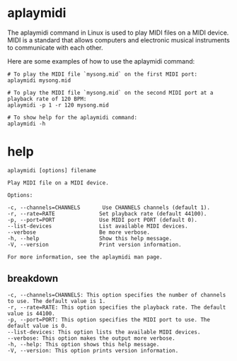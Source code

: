 # aplaymidi

The aplaymidi command in Linux is used to play MIDI files on a MIDI device. MIDI is a standard that allows computers and electronic musical instruments to communicate with each other.

Here are some examples of how to use the aplaymidi command:

```
# To play the MIDI file `mysong.mid` on the first MIDI port:
aplaymidi mysong.mid

# To play the MIDI file `mysong.mid` on the second MIDI port at a playback rate of 120 BPM:
aplaymidi -p 1 -r 120 mysong.mid

# To show help for the aplaymidi command:
aplaymidi -h
```



# help 

```
aplaymidi [options] filename

Play MIDI file on a MIDI device.

Options:

-c, --channels=CHANNELS       Use CHANNELS channels (default 1).
-r, --rate=RATE              Set playback rate (default 44100).
-p, --port=PORT              Use MIDI port PORT (default 0).
--list-devices               List available MIDI devices.
--verbose                    Be more verbose.
-h, --help                   Show this help message.
-V, --version                Print version information.

For more information, see the aplaymidi man page.
```

## breakdown 

```
-c, --channels=CHANNELS: This option specifies the number of channels to use. The default value is 1.
-r, --rate=RATE: This option specifies the playback rate. The default value is 44100.
-p, --port=PORT: This option specifies the MIDI port to use. The default value is 0.
--list-devices: This option lists the available MIDI devices.
--verbose: This option makes the output more verbose.
-h, --help: This option shows this help message.
-V, --version: This option prints version information.
```
